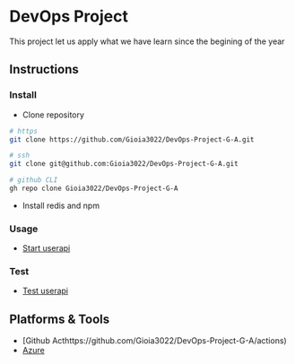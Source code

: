 # DevOps Project

This project let us apply what we have learn since the begining of the year 

## Instructions
### Install
- Clone repository
```sh
# https
git clone https://github.com/Gioia3022/DevOps-Project-G-A.git
```
```sh
# ssh
git clone git@github.com:Gioia3022/DevOps-Project-G-A.git
```
```sh
# github CLI
gh repo clone Gioia3022/DevOps-Project-G-A
```
- Install redis and npm


### Usage
- [Start userapi](./userapi/README.md#usage)
### Test
- [Test userapi](./userapi/README.md#testing)
## Platforms & Tools
- [Github Acthttps://github.com/Gioia3022/DevOps-Project-G-A/actions)
- [Azure](https://portal.azure.com/#home)